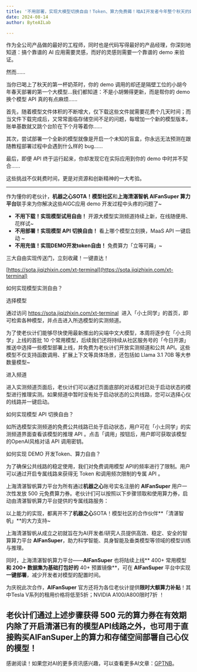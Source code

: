 ```yaml
---
title: '不用部署，实现大模型切换自由！Token、算力免费薅！咱AI开发者今年整个秋天的奶茶都省出来了！'
date: 2024-08-14
author: ByteAILab

---
```


作为全公司产品做的最好的工程师，同时也是代码写得最好的产品经理，你深刻地知道：搞个靠谱的 AI 应用需要灵感，而好的灵感则需要一个靠谱的 demo 来验证。

然而……

当你已喝上了秋天的第一杯奶茶时，你的 demo 调用的却还是隔壁工位的小胡今年春天部署的第一个大模型…我们都知道：不是小胡懒得更新，而是帮你的 demo 换个模型 API 真的有点麻烦……

首先，随着模型文件体积的不断增大，仅下载这些文件就需要花费个几天时间；而当文件下载完成后，又常常面临存储空间不足的问题，每增加一个新的模型版本，账单基数就又跳个台阶在下个月等着你……

其次，尝试部署一个全新的模型就像是开启一个未知的盲盒，你永远无法预测在跟随教程部署过程中会遇到什么样的 bug……

最后，即便 API 终于运行起来，你却发现它在实际应用到你的 demo 中时并不契合……

这些挑战不仅耗费时间，更是对资源和创新精神的一大考验。

---


作为懂你的老伙计，**机器之心SOTA！模型社区**和**上海清湛智帆 AIFanSuper 算力平台**联手来为你解决这些AIGC应用 demo 开发过程中头疼的问题了~

- **不用下载！实现模型试用自由！** 开源大模型实测频道持续上新，在线随便用、花样试~
- **不用部署！实现模型 API 切换自由！** 看上哪个模型立刻换，MaaS API 一键启动 ~
- **不用充值！实现DEMO开发token自由！** 免费算力「立等可薅」~ 

三大自由实现传送门，立刻收藏！一键直达！

[https://sota.jiqizhixin.com/xt-terminal](https://sota.jiqizhixin.com/xt-terminal)

如何实现模型实测自由？

选择模型

通过访问 https://sota.jiqizhixin.com/xt-terminal  进入「小土同学」的首页，即可检索各种模型，并点击进入所选模型的实测频道。

为了使老伙计们能够尽快使用最新推出的尖端中文大模型，本周将逐步在「小土同学」上线的首批 10 个常用模型，后续我们还将持续从社区服务号的「今日开源」推送中选择一些模型部署上线，并免费为老伙计们开放实测频道和公共 API。这些模型不仅支持函数调用、扩展上下文等具体场景，还包括如 Llama 3.1 70B 等大参数量模型~

进入频道

进入实测频道页面后，老伙计们可以通过页面底部的对话框对已处于启动状态的模型进行推理实测。如果频道中暂时没有处于启动状态的公共线路，您可以选择心仪的线路并一键启动。

如何实现模型 API 切换自由？

如所选模型实测频道的免费公共线路已处于启动状态，用户可在「小土同学」的实测频道界面查看该模型的推理 API 。点击「调用」按钮后，用户即可获取该模型的OpenAI风格对话 API 调用密钥。

如何实现 DEMO 开发Token、算力自由？

为了确保公共线路的稳定使用，我们对免费调用模型 API的频率进行了限制。用户可以通过开启专属线路来获得无 Token 和调用频次限制的专属 API 。

上海清湛智帆算力平台为所有通过**机器之心**账号实名注册的 **AIFanSuper** 用户一次性发放 500 元免费算力券。老伙计们可以按照以下步骤领取和使用算力券，启动由清湛智帆算力平台提供的专属线路服务：

以上能力的实现，都离开不了**机器之心**SOTA！模型社区的合作伙伴**「清湛智帆」**的大力支持~ 

上海清湛智帆从成立之初就旨在为AI开发者/研究人员提供高效、稳定、安全的智算算力平台 **AIFanSuper**，助力科学智能、具身智能及垂类模型等领域的模型训练与推理。

同时，上海清湛智帆算力平台——**AIFanSuper** 也将陆续上线** 400+ 常用模型**和 **200+ 数据集**为基础打包好的** 40+ 预置镜像**，可在 **AIFanSuper** 平台中实现**一键部署**，减少开发者对模型的配置时间。

为庆祝此次合作，**AIFanSuper** 官方还将为各位老伙计提供**限时大额算力补贴**！其中Tesla V系列的租用价格将低至5折；NVIDIA A100/A800限时7折 ！

老伙计们通过上述步骤获得 500 元的算力券在有效期内除了开启清湛已有的模型API线路之外，也可用于直接购买AIFanSuper上的算力和存储空间部署自己心仪的模型！
---
感谢阅读！如果您对AI的更多资讯感兴趣，可以查看更多AI文章：[GPTNB](https://gptnb.com)。